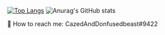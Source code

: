[![Top Langs](https://github-readme-stats.vercel.app/api/top-langs/?username=666TranZit666)](https://github.com/anuraghazra/github-readme-stats)
![Anurag's GitHub stats](https://github-readme-stats.vercel.app/api?username=666TranZit666&hide=contribs,prs)


💬 How to reach me: CazedAndDonfusedbeast#9422
<!--
**666TranZit666/666TranZit666** is a ✨ _special_ ✨ repository because its `README.md` (this file) appears on your GitHub profile.

Here are some ideas to get you started:

- 🔭 I’m currently working on ...
- 🌱 I’m currently learning ...
- 👯 I’m looking to collaborate on ...
- 🤔 I’m looking for help with ...
- 💬 Ask me about ...
- 📫 How to reach me: ...
- 😄 Pronouns: ...
- ⚡ Fun fact: ...
-->
